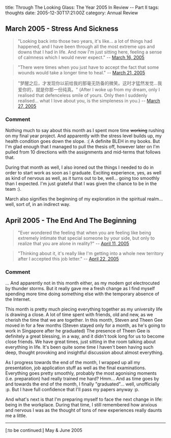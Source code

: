 title: Through The Looking Glass: The Year 2005 In Review -- Part II
tags: thoughts
date: 2005-12-30T17:21:00Z
category: Annual Review

## March 2005 - Stress And Sickness

> "Looking back into those two years, it's like… a lot of things had happened, and I have been through all the most extreme ups and downs that I had in life. And now I'm just sitting here, feeling a sense of calmness which I would never expect."
> -- [March 16, 2005]({filename}/blog/2005/todays-drifting-thoughts-in-still-time-of-aloneness.md)

> "There were times when you just have to accept the fact that some wounds would take a longer time to heal."
> -- [March 21, 2005]({filename}/blog/2005/hope-or-pain.md)

> "梦醒之后，才发现你以前给我的那毫无防备的微笑。这时才猛然发觉…我爱你的，就是你那一份纯真。" (After I woke up from my dream, only I realised that defenceless smile of yours. Only then I suddenly realised… what I love about you, is the simpleness in you.)
> -- [March 27, 2005]({filename}/blog/2005/realization.md)

### Comment

Nothing much to say about this month as I spent more time ~~working~~ rushing on my final year project. And apparently with the stress level builds up, my health condition goes down the slope. :( A definite BLEH in my books. But I'm glad enough that I managed to pull the thesis off, however later on I'm pulled from 10 directions with the assignments and mid-terms that follows that.

During that month as well, I also ironed out the things I needed to do in order to start work as soon as I graduate. Exciting experience, yes, as well as kind of nervous as well, as it turns out to be, well… going too smoothly than I expected. I'm just grateful that I was given the chance to be in the team :).

March also signifies the beginning of my exploration in the spiritual realm… well, sort of, in an indirect way.

## April 2005 - The End And The Beginning

> "Ever wondered the feeling that when you are feeling like being extremely intimate that special someone by your side, but only to realize that you are alone in reality?"
> -- [April 11, 2005]({filename}/blog/2005/todays-drifting-thoughts-walk-in-the-dusk.md)

> "Thinking about it, it's really like I'm getting into a whole new territory after I accepted this job letter."
> -- [April 22, 2005]({filename}/blog/2005/a-step-closer.md)

### Comment

… And apparently not in this month either, as my modem got electrocuted by thunder storms. But it really gave me a fresh change as I find myself spending more time doing something else with the temporary absence of the Internet.

This month is pretty much piecing everything together as my university life is drawing a close. A lot of time spent with friends, old and new, as we cherish the time that we are together. In this month, Steven and Theen Gee moved in for a few months (Steven stayed only for a month, as he's going to work in Singapore after he graduated) The presence of Theen Gee is definitely a great blessing, in a way, and it didn't took long for us to become close friends. We have great times, just sitting in the room talking about everything in life. It's been quite some time I haven't been having such deep, thought provoking and insightful discussion about almost everything.

As I progress towards the end of the month, I wrapped up all my presentation, job application stuff as well as the final examinations. Everything goes pretty smoothly, probably the most agonising moments (i.e. preparation) had really trained me hard? Hmm… And as time goes by and towards the end of the month, I finally "graduated"… well, unofficially :p. But I have full confidence that I'll pass my papers anyway :p.

And what's next is that I'm preparing myself to face the next change in life: being in the workplace. During that time, I still remembered how anxious and nervous I was as the thought of tons of new experiences really daunts me a little.

---

[:to be continued:] May & June 2005
